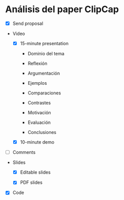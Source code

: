 # Análisis del paper ClipCap

- [x] Send proposal 

- Video 

    - [x] 15-minute presentation 

        - Dominio del tema

        - Reflexión 

        - Argumentación 

        - Ejemplos 

        - Comparaciones 

        - Contrastes

        - Motivación 

        - Evaluación 

        - Conclusiones

    - [x] 10-minute demo

- [ ] Comments 

- Slides 

    - [x] Editable slides

    - [x] PDF slides

- [x] Code


